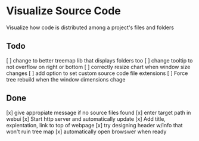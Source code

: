 
# Visualize Source Code

Visualize how code is distributed among a project's files and folders 

## Todo

[ ] change to better treemap lib that displays folders too
[ ] change tooltip to not overflow on right or bottom
[ ] correctly resize chart when window size changes
[ ] add option to set custom source code file extensions
[ ] Force tree rebuild when the window dimensions chage

## Done

[x] give appropiate message if no source files found
[x] enter target path in webui
[x] Start http server and automatically update
[x] Add title, explentation, link to top of webpage
[x] try designing header w/info that won't ruin tree map
[x] automatically open browswer when ready
